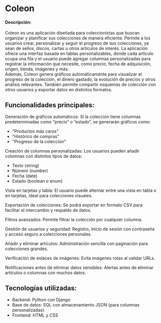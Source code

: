 # Coleon
#### Descripción:
Coleon es una aplicación diseñada para coleccionistas que buscan organizar y planificar sus colecciones de manera eficiente. Permite a los usuarios crear, personalizar y seguir el progreso de sus colecciones, ya sean de sellos, discos, cartas u otros artículos de interés.
La aplicación ofrece una interfaz basada en tablas personalizables, donde cada artículo ocupa una fila y el usuario puede agregar columnas personalizadas para registrar la información que necesite, como precio, fecha de adquisición, origen, tienda, imágenes y más.  
Además, Coleon genera gráficos automáticamente para visualizar el progreso de la colección, el dinero gastado, la evolución de precios y otros análisis relevantes. También permite compartir esquemas de colección con otros usuarios y exportar datos en distintos formatos. 

## Funcionalidades principales:

Generación de gráficos automáticos: Si la colección tiene columnas predeterminadas como “precio” o “estado”, se generarán gráficos como:

- "Productos más caros"
- "Histórico de compras"
- "Progreso de la colección"

Creación de columnas personalizadas: Los usuarios pueden añadir columnas con distintos tipos de datos:
- Texto (string)
- Número (number)
- Fecha (date)
- Estado (boolean o enum)

Vista en tarjetas y tabla: El usuario puede alternar entre una vista en tabla o en tarjetas, ideal para colecciones visuales.

Exportación de colecciones: Se podrá exportar en formato CSV para facilitar el intercambio y respaldo de datos.

Filtros avanzados: Permite filtrar la colección por cualquier columna.

Gestión de usuarios y seguridad: Registro, inicio de sesión con contraseña y acceso seguro a colecciones personales.

Añadir y eliminar artículos: Administración sencilla con paginación para colecciones grandes.

Verificación de enlaces de imágenes: Evita imágenes rotas al validar URLs.

Notificaciones antes de eliminar datos sensibles: Alertas antes de eliminar artículos o columnas con muchos datos.


## Tecnologías utilizadas:

- Backend: Python con Django
- Base de datos: SQL con almacenamiento JSON (para columnas personalizadas)
- Frontend: HTML y CSS
